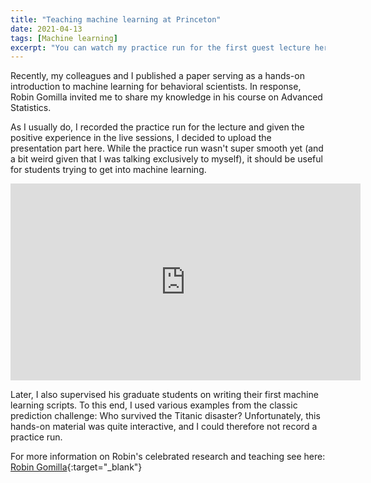 ```yaml
---
title: "Teaching machine learning at Princeton"
date: 2021-04-13
tags: [Machine learning]
excerpt: "You can watch my practice run for the first guest lecture here."
---
```


Recently, my colleagues and I published a paper serving as a hands-on introduction to machine learning for behavioral scientists. In response, Robin Gomilla invited me to share my knowledge in his course on Advanced Statistics. 

As I usually do, I recorded the practice run for the lecture and given the positive experience in the live sessions, I decided to upload the presentation part here. While the practice run wasn't super smooth yet (and a bit weird given that I was talking exclusively to myself), it should be useful for students trying to get into machine learning. 

<iframe width="560" height="315" src="https://www.youtube.com/embed/6WKTs_ALDtw" frameborder="0" allow="autoplay; encrypted-media" allowfullscreen></iframe>


Later, I also supervised his graduate students on writing their first machine learning scripts. To this end, I used various examples from the classic prediction challenge: Who survived the Titanic disaster? Unfortunately, this hands-on material was quite interactive, and I could therefore not record a practice run.

For more information on Robin's celebrated research and teaching see here: [Robin Gomilla](https://www.robingomila.com/){:target="_blank"}